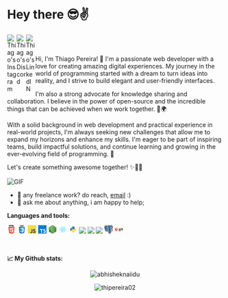 <h1 align="left">Hey there 😎✌️</h1>
<div>
    <a href="https://www.instagram.com/th.pereira02/">
    <img align="left" alt="Thiago's Instagram" width="22px" src="https://raw.githubusercontent.com/hussainweb/hussainweb/main/icons/instagram.png" />
    </a>
    <a href="https://discordapp.com/users/thipereira">
    <img align="left" alt="Thiago's Discord" width="22px" src="https://raw.githubusercontent.com/peterthehan/peterthehan/master/assets/discord.svg" />
    </a>
    <a href="https://www.linkedin.com/in/thi-pereira/">
    <img align="left" alt="Thiago's LinkedIN" width="22px" src="https://raw.githubusercontent.com/peterthehan/peterthehan/master/assets/linkedin.svg" />
    </a>
</div>

<br />
<br />

Hi, I'm Thiago Pereira! 🚀 I'm a passionate web developer with a love for creating amazing digital experiences. My journey in the world of programming started with a dream to turn ideas into reality, and I strive to build elegant and user-friendly interfaces.

I'm also a strong advocate for knowledge sharing and collaboration. I believe in the power of open-source and the incredible things that can be achieved when we work together. 💪🌍

With a solid background in web development and practical experience in real-world projects, I'm always seeking new challenges that allow me to expand my horizons and enhance my skills. I'm eager to be part of inspiring teams, build impactful solutions, and continue learning and growing in the ever-evolving field of programming. 🌟

Let's create something awesome together! ✨👨‍💻


<img align="center" alt="GIF" src="https://github.com/abhisheknaiidu/abhisheknaiidu/blob/master/code.gif?raw=true" width="500" height="320" />

- 💼 any freelance work? do reach, [email](mailto:thiago.spereira02@gmail.com) :)
- 💬 ask me about anything, i am happy to help;

**Languages and tools:**  

<code><img height="20" src="https://raw.githubusercontent.com/github/explore/80688e429a7d4ef2fca1e82350fe8e3517d3494d/topics/html/html.png"></code>
<code><img height="20" src="https://raw.githubusercontent.com/github/explore/80688e429a7d4ef2fca1e82350fe8e3517d3494d/topics/css/css.png"></code>
<code><img height="20" src="https://raw.githubusercontent.com/github/explore/80688e429a7d4ef2fca1e82350fe8e3517d3494d/topics/javascript/javascript.png"></code>
<code><img height="20" src="https://raw.githubusercontent.com/devicons/devicon/master/icons/typescript/typescript-plain.svg"></code>
<code><img height="20" src="https://raw.githubusercontent.com/github/explore/80688e429a7d4ef2fca1e82350fe8e3517d3494d/topics/nodejs/nodejs.png"></code>
<code><img height="20" src="https://raw.githubusercontent.com/github/explore/80688e429a7d4ef2fca1e82350fe8e3517d3494d/topics/react/react.png"></code>
<code><img height="20" src="https://raw.githubusercontent.com/github/explore/80688e429a7d4ef2fca1e82350fe8e3517d3494d/topics/python/python.png"></code>
<code><img height="20" src="https://camo.githubusercontent.com/40756575fc2fd74b1883ea0cc5c2a49aa7048ab58286f43a121109d69a9ea160/68747470733a2f2f63646e2e6a7364656c6976722e6e65742f67682f64657669636f6e732f64657669636f6e2f69636f6e732f657870726573732f657870726573732d6f726967696e616c2e737667"></code>
<code><img height="20" src="https://cdn.jsdelivr.net/gh/devicons/devicon/icons/django/django-plain-wordmark.svg"></code>
<code><img height="20" src="https://camo.githubusercontent.com/fd37a0ed465d6e14411705324a0d21739377f54ab6d0ae146c68fca8777e16c7/68747470733a2f2f63646e2e6a7364656c6976722e6e65742f67682f64657669636f6e732f64657669636f6e2f69636f6e732f6a6573742f6a6573742d706c61696e2e737667"></code>
<code><img height="20" src="https://raw.githubusercontent.com/github/explore/80688e429a7d4ef2fca1e82350fe8e3517d3494d/topics/postgresql/postgresql.png"></code>
<code><img height="20" src="https://raw.githubusercontent.com/github/explore/80688e429a7d4ef2fca1e82350fe8e3517d3494d/topics/git/git.png"></code>

<br />

**📈 My Github stats:**

<p align="center"> <img src="https://github-readme-stats.vercel.app/api?username=thipereira02&show_icons=true&theme=gotham" alt="abhisheknaiidu" />
<p align="center"> <img src="https://github-readme-stats.vercel.app/api/top-langs/?username=thipereira02&show_icons=true&theme=gotham" alt="thipereira02" />